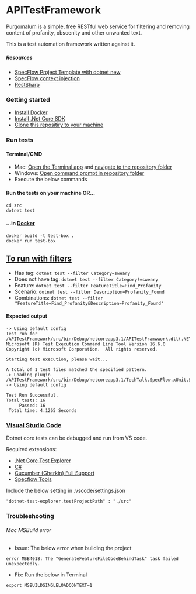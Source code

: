 # APITestFramework

[Purgomalum](https://www.purgomalum.com/) is a simple, free RESTful web service for filtering and removing content of profanity, obscenity and other unwanted text.

This is a test automation framework written against it.

##### Resources
- [SpecFlow Project Template with dotnet new](https://specflow.org/blog/specflow-project-template-with-dotnet-new/)
- [SpecFlow context injection](https://docs.specflow.org/projects/specflow/en/latest/Bindings/Context-Injection.html)
- [RestSharp](https://restsharp.dev/)

### Getting started
- [Install Docker](https://www.docker.com/products/docker-desktop)
- [Install .Net Core SDK](https://dotnet.microsoft.com/download)
- [Clone this repositiry to your machine](https://docs.github.com/en/github/creating-cloning-and-archiving-repositories/cloning-a-repository)


### Run tests
#### Terminal/CMD
- Mac: [Open the Terminal app](https://www.howtogeek.com/682770/how-to-open-the-terminal-on-a-mac/) and [navigate to the repository folder](https://www.macworld.com/article/2042378/master-the-command-line-navigating-files-and-folders.html)
- Windows: [Open command prompt in repository folder](https://helpdeskgeek.com/how-to/open-command-prompt-folder-windows-explorer/)
- Execute the below commands

#### Run the tests on your machine OR...

```
cd src
dotnet test
```


#### ...in [Docker](https://www.docker.com/)

```
docker build -t test-box .
docker run test-box
```

## [To run with filters]("https://docs.microsoft.com/en-us/dotnet/core/testing/selective-unit-tests")
- Has tag: ```dotnet test --filter Category=sweary```
- Does not have tag: ```dotnet test --filter Category!=sweary```
- Feature: ```dotnet test --filter FeatureTitle=Find_Profanity```
- Scenario: ```dotnet test --filter Description=Profanity_Found```
- Combinations: ```dotnet test --filter "FeatureTitle=Find_Profanity&Description=Profanity_Found"```

#### Expected output
```
-> Using default config
Test run for /APITestFramework/src/bin/Debug/netcoreapp3.1/APITestFramwwork.dll(.NETCoreApp,Version=v3.1)
Microsoft (R) Test Execution Command Line Tool Version 16.6.0
Copyright (c) Microsoft Corporation.  All rights reserved.

Starting test execution, please wait...

A total of 1 test files matched the specified pattern.
-> Loading plugin /APITestFramework/src/bin/Debug/netcoreapp3.1/TechTalk.SpecFlow.xUnit.SpecFlowPlugin.dll
-> Using default config

Test Run Successful.
Total tests: 16
     Passed: 16
 Total time: 4.1265 Seconds
 ```

### [Visual Studio Code](https://code.visualstudio.com/)

Dotnet core tests can be debugged and run from VS code.

Required extensions:
- [.Net Core Test Explorer](https://marketplace.visualstudio.com/items?itemName=formulahendry.dotnet-test-explorer)
- [C#](https://marketplace.visualstudio.com/items?itemName=ms-dotnettools.csharp)
- [Cucumber (Gherkin) Full Support](https://marketplace.visualstudio.com/items?itemName=alexkrechik.cucumberautocomplete)
- [Specflow Tools](https://marketplace.visualstudio.com/items?itemName=amillard98.specflow-tools)

Include the below setting in .vscode/settings.json
```
"dotnet-test-explorer.testProjectPath" : "./src"
 ```


### Troubleshooting

###### Mac MSBuild error
- Issue: The below error when building the project
 ```
error MSB4018: The "GenerateFeatureFileCodeBehindTask" task failed unexpectedly.
 ```
- Fix: Run the below in Terminal
 ```
export MSBUILDSINGLELOADCONTEXT=1
 ```